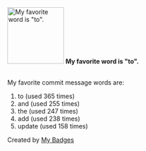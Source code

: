 <img src="https://github.com/my-badges/my-badges/blob/master/src/all-badges/favorite-word/favorite-word.png?raw=true" alt="My favorite word is &quot;to&quot;." title="My favorite word is &quot;to&quot;." width="128">
<strong>My favorite word is &quot;to&quot;.</strong>
<br><br>

My favorite commit message words are:

1. to (used 365 times)
2. and (used 255 times)
3. the (used 247 times)
4. add (used 238 times)
5. update (used 158 times)


Created by <a href="https://github.com/my-badges/my-badges">My Badges</a>